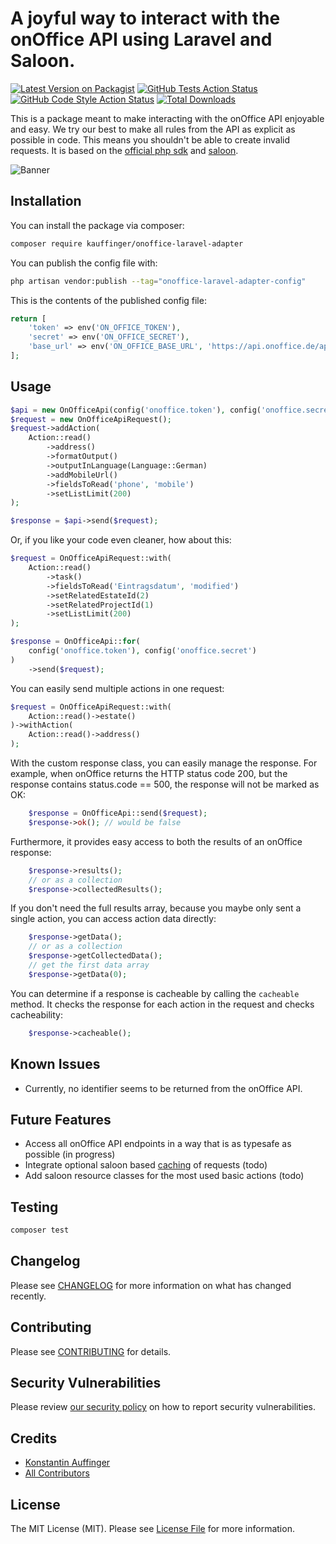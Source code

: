 # A joyful way to interact with the onOffice API using Laravel and Saloon.

[![Latest Version on Packagist](https://img.shields.io/packagist/v/kauffinger/onoffice-laravel-adapter.svg?style=flat-square)](https://packagist.org/packages/kauffinger/onoffice-laravel-adapter)
[![GitHub Tests Action Status](https://img.shields.io/github/actions/workflow/status/kauffinger/onoffice-laravel-adapter/run-tests.yml?branch=main&label=tests&style=flat-square)](https://github.com/kauffinger/onoffice-laravel-adapter/actions?query=workflow%3Arun-tests+branch%3Amain)
[![GitHub Code Style Action Status](https://img.shields.io/github/actions/workflow/status/kauffinger/onoffice-laravel-adapter/fix-php-code-style-issues.yml?branch=main&label=code%20style&style=flat-square)](https://github.com/kauffinger/onoffice-laravel-adapter/actions?query=workflow%3A"Fix+PHP+code+style+issues"+branch%3Amain)
[![Total Downloads](https://img.shields.io/packagist/dt/kauffinger/onoffice-laravel-adapter.svg?style=flat-square)](https://packagist.org/packages/kauffinger/onoffice-laravel-adapter)

This is a package meant to make interacting with the onOffice API enjoyable and easy. We try our best to make all rules from the API as explicit as possible in code. This means you shouldn't be able to create invalid requests.
It is based on the [official php sdk](https://github.com/onOfficeGmbH/sdk) and [saloon](https://github.com/saloonphp/saloon).

![Banner](banner.png)

## Installation

You can install the package via composer:

```bash
composer require kauffinger/onoffice-laravel-adapter
```

You can publish the config file with:

```bash
php artisan vendor:publish --tag="onoffice-laravel-adapter-config"
```

This is the contents of the published config file:

```php
return [
    'token' => env('ON_OFFICE_TOKEN'),
    'secret' => env('ON_OFFICE_SECRET'),
    'base_url' => env('ON_OFFICE_BASE_URL', 'https://api.onoffice.de/api/stable/api.php'),
];
```

## Usage

```php
$api = new OnOfficeApi(config('onoffice.token'), config('onoffice.secret'));
$request = new OnOfficeApiRequest();
$request->addAction(
    Action::read()
        ->address()
        ->formatOutput()
        ->outputInLanguage(Language::German)
        ->addMobileUrl()
        ->fieldsToRead('phone', 'mobile')
        ->setListLimit(200)
);

$response = $api->send($request);
```

Or, if you like your code even cleaner, how about this:

```php
$request = OnOfficeApiRequest::with(
    Action::read()
        ->task()
        ->fieldsToRead('Eintragsdatum', 'modified')
        ->setRelatedEstateId(2)
        ->setRelatedProjectId(1)
        ->setListLimit(200)
);

$response = OnOfficeApi::for(
    config('onoffice.token'), config('onoffice.secret')
)
    ->send($request);
```

You can easily send multiple actions in one request:

```php
$request = OnOfficeApiRequest::with(
    Action::read()->estate()
)->withAction(
    Action::read()->address()
);
```

With the custom response class, you can easily manage the response.
For example, when onOffice returns the HTTP status code 200,
but the response contains status.code == 500, the response will not
be marked as OK:

```php
    $response = OnOfficeApi::send($request);
    $response->ok(); // would be false
```

Furthermore, it provides easy access to both the results of an onOffice response:

```php
    $response->results();
    // or as a collection
    $response->collectedResults();
```

If you don't need the full results array, because you maybe only sent a single action, you can access action data
directly:

```php
    $response->getData();
    // or as a collection
    $response->getCollectedData();
    // get the first data array
    $response->getData(0);
```

You can determine if a response is cacheable by calling the `cacheable` method.
It checks the response for each action in the request and checks cacheability:

```php
    $response->cacheable();
```
## Known Issues

- Currently, no identifier seems to be returned from the onOffice API.


## Future Features

-   Access all onOffice API endpoints in a way that is as typesafe as possible (in progress)
-   Integrate optional saloon based [caching](https://docs.saloon.dev/official-plugins/caching-responses) of requests (todo)
-   Add saloon resource classes for the most used basic actions (todo)

## Testing

```bash
composer test
```

## Changelog

Please see [CHANGELOG](CHANGELOG.md) for more information on what has changed recently.

## Contributing

Please see [CONTRIBUTING](CONTRIBUTING.md) for details.

## Security Vulnerabilities

Please review [our security policy](../../security/policy) on how to report security vulnerabilities.

## Credits

-   [Konstantin Auffinger](https://github.com/kauffinger)
-   [All Contributors](../../contributors)

## License

The MIT License (MIT). Please see [License File](LICENSE.md) for more information.
